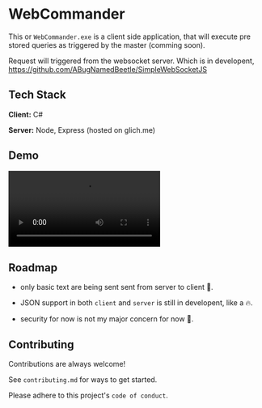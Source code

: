 
# WebCommander

This or `WebCommander.exe` is a client side application, that will execute pre stored queries as triggered by the master (comming soon).

Request will triggered from the websocket server. Which is in developent, https://github.com/ABugNamedBeetle/SimpleWebSocketJS


## Tech Stack

**Client:** C#

**Server:** Node, Express (hosted on glich.me)


## Demo

![Alt Text](demo/sample.mp4)


## Roadmap

- only basic text are being sent sent from server to client 🤣.

- JSON support in both `client` and `server` is still in developent, like a 🔥.

- security for now is not my major concern for now 🤔.

## Contributing

Contributions are always welcome!

See `contributing.md` for ways to get started.

Please adhere to this project's `code of conduct`.

